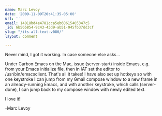 ```yaml
---
name: Marc Levoy
date: '2009-11-09T20:41:35-05:00'
url: ''
email: 14818bd4e4781cca5eb60615405347c5
_id: 6b565854-9c43-43d9-ab51-945fb37dd3cf
slug: "/its-all-text-v080/"
layout: comment

---
```


Never mind, I got it working.  In case someone else asks...

Under Carbon Emacs on the Mac, issue (server-start) inside Emacs,
e.g. from your Emacs initialize file, then in IAT set the editor to
/usr/bin/emacsclient.  That's all it takes!  I have also set up hotkeys
so with one keystroke I can jump from my Gmail compose window to a new
frame in an already-running Emacs, and with another keystroke, which
calls (server-done), I can jump back to my compose window with newly
edited text.

I love it!

-Marc Levoy
